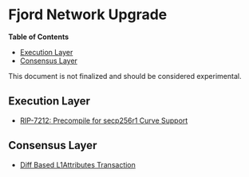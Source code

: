 # Fjord Network Upgrade

<!-- START doctoc generated TOC please keep comment here to allow auto update -->
<!-- DON'T EDIT THIS SECTION, INSTEAD RE-RUN doctoc TO UPDATE -->
**Table of Contents**

- [Execution Layer](#execution-layer)
- [Consensus Layer](#consensus-layer)

<!-- END doctoc generated TOC please keep comment here to allow auto update -->

This document is not finalized and should be considered experimental.

## Execution Layer

- [RIP-7212: Precompile for secp256r1 Curve Support](https://github.com/ethereum/RIPs/blob/master/RIPS/rip-7212.md)

## Consensus Layer

- [Diff Based L1Attributes Transaction](./diff-based-attributes-tx.md)
